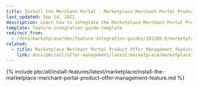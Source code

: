 ```yaml
---
title: Install the Merchant Portal - Marketplace Merchant Portal Product Offer Management feature
last_updated: Sep 14, 2021
description: Learn how to integrate the Marketplace Merchant Portal Product Offer Management feature into a Spryker B2B Marketplace project.
template: feature-integration-guide-template
redirect_from:
  - /docs/marketplace/dev/feature-integration-guides/202200.0/marketplace-merchant-portal-product-offer-management-feature-integration.html
related:
  - title: Marketplace Merchant Portal Product Offer Management feature walkthrough
    link: docs/pbc/all/offer-management/latest/marketplace/marketplace-merchant-portal-product-offer-management-feature-overview.html
---
```


{% include pbc/all/install-features/latest/marketplace/install-the-marketplace-merchant-portal-product-offer-management-feature.md %} <!-- To edit, see /_includes/pbc/all/install-features/202311.0/marketplace/install-the-marketplace-merchant-portal-product-offer-management-feature.md -->
